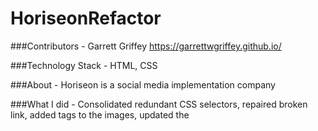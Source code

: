 # HoriseonRefactor

###Contributors - Garrett Griffey https://garrettwgriffey.github.io/

###Technology Stack - HTML, CSS

###About - Horiseon is a social media implementation company

###What I did -  Consolidated redundant CSS selectors, repaired broken link, added <alt> tags to the images, updated the <title> tags to the company's name.

###Contact - Garrett Griffey (@garrettwgriffey)
Garrettwgriffey@gmail.com